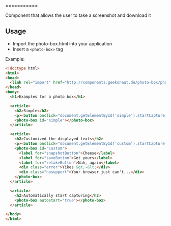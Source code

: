 <photo-box>
===========

Component that allows the user to take a screenshot and download it

Usage
-----
* Import the photo-box.html into your application
* Insert a `<photo-box>` tag

Example:

```html
<!doctype html>
<html>
<head>
  <link rel="import" href="http://components.geekonaut.de/photo-box/photo-box.html">
</head>
<body>
  <h1>Examples for a photo box</h1>

  <article>
    <h2>Simple</h2>
    <p><button onclick="document.getElementById('simple').startCapture()">Start camera</button></p>
    <photo-box id="simple"></photo-box>
  </article>

  <article>
    <h2>Customized the displayed texts</h2>
    <p><button onclick="document.getElementById('custom').startCapture()">Start camera</button></p>
    <photo-box id="custom">
      <label for="snapshotButton">Cheese</label>
      <label for="saveButton">Get yours</label>
      <label for="retakeButton">Nah, again</label>
      <div class="error">Yikes &gt;-&lt;</div>
      <div class="nosupport">Your browser just can't...</div>
    </photo-box>
  </article>

  <article>
    <h2>Automatically start capturing</h2>
    <photo-box autostart="true"></photo-box>
  </article>

</body>
</html>
```
